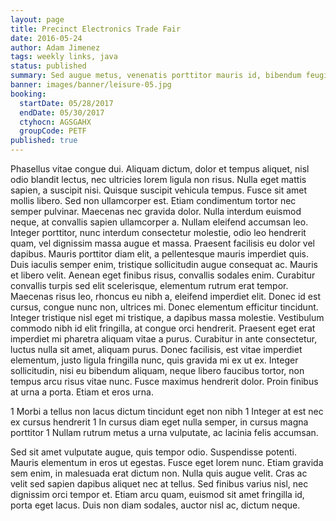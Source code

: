 ```yaml
---
layout: page
title: Precinct Electronics Trade Fair
date: 2016-05-24
author: Adam Jimenez
tags: weekly links, java
status: published
summary: Sed augue metus, venenatis porttitor mauris id, bibendum feugiat dolor.
banner: images/banner/leisure-05.jpg
booking:
  startDate: 05/28/2017
  endDate: 05/30/2017
  ctyhocn: AGSGAHX
  groupCode: PETF
published: true
---
```

Phasellus vitae congue dui. Aliquam dictum, dolor et tempus aliquet, nisl odio blandit lectus, nec ultricies lorem ligula non risus. Nulla eget mattis sapien, a suscipit nisi. Quisque suscipit vehicula tempus. Fusce sit amet mollis libero. Sed non ullamcorper est. Etiam condimentum tortor nec semper pulvinar. Maecenas nec gravida dolor. Nulla interdum euismod neque, at convallis sapien ullamcorper a. Nullam eleifend accumsan leo. Integer porttitor, nunc interdum consectetur molestie, odio leo hendrerit quam, vel dignissim massa augue et massa. Praesent facilisis eu dolor vel dapibus. Mauris porttitor diam elit, a pellentesque mauris imperdiet quis. Duis iaculis semper enim, tristique sollicitudin augue consequat ac.
Mauris et libero velit. Aenean eget finibus risus, convallis sodales enim. Curabitur convallis turpis sed elit scelerisque, elementum rutrum erat tempor. Maecenas risus leo, rhoncus eu nibh a, eleifend imperdiet elit. Donec id est cursus, congue nunc non, ultrices mi. Donec elementum efficitur tincidunt. Integer tristique nisl eget mi tristique, a dapibus massa molestie. Vestibulum commodo nibh id elit fringilla, at congue orci hendrerit. Praesent eget erat imperdiet mi pharetra aliquam vitae a purus. Curabitur in ante consectetur, luctus nulla sit amet, aliquam purus. Donec facilisis, est vitae imperdiet elementum, justo ligula fringilla nunc, quis gravida mi ex ut ex. Integer sollicitudin, nisi eu bibendum aliquam, neque libero faucibus tortor, non tempus arcu risus vitae nunc. Fusce maximus hendrerit dolor. Proin finibus at urna a porta. Etiam et eros urna.

1 Morbi a tellus non lacus dictum tincidunt eget non nibh
1 Integer at est nec ex cursus hendrerit
1 In cursus diam eget nulla semper, in cursus magna porttitor
1 Nullam rutrum metus a urna vulputate, ac lacinia felis accumsan.

Sed sit amet vulputate augue, quis tempor odio. Suspendisse potenti. Mauris elementum in eros ut egestas. Fusce eget lorem nunc. Etiam gravida sem enim, in malesuada erat dictum non. Nulla quis augue velit. Cras ac velit sed sapien dapibus aliquet nec at tellus. Sed finibus varius nisl, nec dignissim orci tempor et. Etiam arcu quam, euismod sit amet fringilla id, porta eget lacus. Duis non diam sodales, auctor nisl ac, dictum neque.
